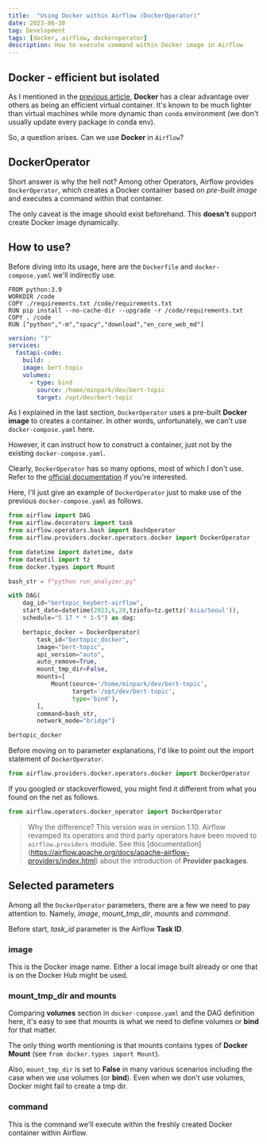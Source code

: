 ```yaml
---
title:  "Using Docker within Airflow (DockerOperator)"
date: 2023-06-30
tag: Development
tags: [docker, airflow, dockeroperator]
description: How to execute command within Docker image in Airflow
---
```


## Docker - efficient but isolated

As I mentioned in the [previous article](docker-bind), **Docker** has a clear advantage over others as being an efficient virtual container. It's known to be much lighter than virtual machines while more dynamic than `conda` environment (we don't usually update every package in conda env).

So, a question arises. Can we use **Docker** in `Airflow`?


## DockerOperator

Short answer is why the hell not?
Among other Operators, Airflow provides `DockerOperator`, which creates a Docker container based on *pre-built image* and executes a command within that container.

The only caveat is the image should exist beforehand. This **doesn't** support create Docker image dynamically.


## How to use?

Before diving into its usage, here are the `Dockerfile` and `docker-compose.yaml` we'll indirectly use.

```docker filename="Dockerfile"
FROM python:3.9
WORKDIR /code
COPY ./requirements.txt /code/requirements.txt
RUN pip install --no-cache-dir --upgrade -r /code/requirements.txt
COPY . /code
RUN ["python","-m","spacy","download","en_core_web_md"]
```

```yaml filename="docker-compose.yaml"
version: "3"
services:
  fastapi-code:
    build: .
    image: bert-topic
    volumes:
      - type: bind
        source: /home/minpark/dev/bert-topic
        target: /opt/dev/bert-topic
```

As I explained in the last section, `DockerOperator` uses a pre-built **Docker image** to creates a container. In other words, unfortunately, we can't use `docker-compose.yaml` here. 

However, it can instruct how to construct a container, just not by the existing `docker-compose.yaml`.

Clearly, `DockerOperator` has so many options, most of which I don't use. Refer to the [official documentation](https://airflow.apache.org/docs/apache-airflow-providers-docker/stable/_api/airflow/providers/docker/operators/docker/index.html) if you're interested.

Here, I'll just give an example of `DockerOperator` just to make use of the previous `docker-compose.yaml` as follows.

```py
from airflow import DAG
from airflow.decorators import task
from airflow.operators.bash import BashOperator
from airflow.providers.docker.operators.docker import DockerOperator

from datetime import datetime, date
from dateutil import tz
from docker.types import Mount

bash_str = f"python run_analyzer.py"

with DAG(
    dag_id="bertopic_keybert-airflow",
    start_date=datetime(2023,6,28,tzinfo=tz.gettz('Asia/Seoul')),
    schedule="5 17 * * 1-5") as dag:

    bertopic_docker = DockerOperator(
        task_id="bertopic_docker",
        image="bert-topic",
        api_version="auto",
        auto_remove=True,
        mount_tmp_dir=False,
        mounts=[
            Mount(source='/home/minpark/dev/bert-topic',
                  target='/opt/dev/bert-topic',
                  type='bind'),
        ],
        command=bash_str,
        network_mode="bridge")

bertopic_docker
```

Before moving on to parameter explanations, I'd like to point out the import statement of `DockerOperator`. 

```py filename="Airflow 2.x"
from airflow.providers.docker.operators.docker import DockerOperator
```

If you googled or stackoverflowed, you might find it different from what you found on the net as follows.

```py filename="Airflow 1.10"
from airflow.operators.docker_operator import DockerOperator
```

> Why the difference?
This version was in version 1.10. Airflow revamped its operators and third party operators have been moved to `airflow.providers` module. See this [documentation] (https://airflow.apache.org/docs/apache-airflow-providers/index.html) about the introduction of **Provider packages**.


## Selected parameters

Among all the `DockerOperator` parameters, there are a few we need to pay attention to. Namely, *image*, *mount_tmp_dir*, *mounts* and *command*.

Before start, *task_id* parameter is the Airflow **Task ID**.

### image

This is the Docker image name. Either a local image built already or one that is on the Docker Hub might be used.

### mount_tmp_dir and mounts

Comparing **volumes** section in `docker-compose.yaml` and the DAG definition here, it's easy to see that mounts is what we need to define volumes or **bind** for that matter. 

The only thing worth mentioning is that mounts contains types of **Docker Mount** (see `from docker.types import Mount`).

Also, `mount_tmp_dir` is set to **False** in many various scenarios including the case when we use volumes (or **bind**). Even when we don't use volumes, Docker might fail to create a tmp dir.

### command

This is the command we'll execute within the freshly created Docker container within Airflow.